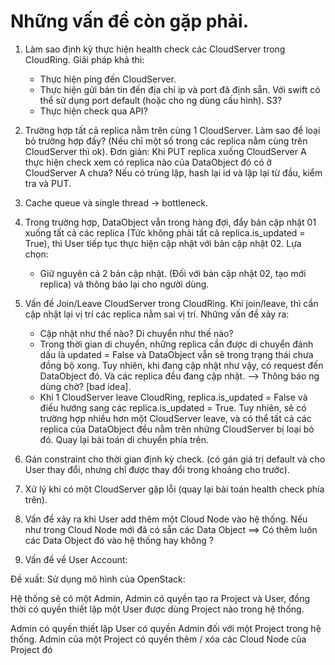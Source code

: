 # Những vấn đề còn gặp phải.

1. Làm sao định kỳ thực hiện health check các CloudServer trong CloudRing.
   Giải pháp khả thi:
    - Thực hiện ping đến CloudServer.
    - Thực hiện gửi bản tin đến địa chỉ ip và port đã định sẵn. Với swift có
      thể sử dụng port default (hoặc cho ng dùng cấu hình). S3?
    - Thực hiện check qua API?

2. Trường hợp tất cả replica nằm trên cùng 1 CloudServer. Làm sao để loại bỏ
   trường hợp đấy? (Nếu chỉ một số trong các replica nằm cùng trên CloudServer
   thì ok).
   Đơn giản: Khi PUT replica xuống CloudServer A thực hiện check xem có replica
   nào của DataObject đó có ở CloudServer A chưa? Nếu có trùng lặp, hash lại
   id và lặp lại từ đầu, kiểm tra và PUT.

3. Cache queue và single thread -> bottleneck.

4. Trong trường hợp, DataObject vẫn trong hàng đợi, đẩy bản cập nhật 01 xuống
   tất cả các replica (Tức không phải tất cả replica.is\_updated = True), thì
   User tiếp tục thực hiện cập nhật với  bản cập nhật 02. Lựa chọn:
   - Giữ nguyên cả 2 bản cập nhật. (Đối với bản cập nhật 02, tạo mới replica)
     và thông báo lại cho người dùng.

5. Vấn đề Join/Leave CloudServer trong CloudRing. Khi join/leave, thì cần cập
   nhật lại vị trí các replica nằm sai vị trí. Những vấn đề xảy ra:
   - Cập nhật như thế nào? Di chuyển như thế nào?
   - Trong thời gian di chuyển, những replica cần được di chuyển đánh dấu là
     updated = False và DataObject vẫn sẽ trong trạng thái chưa đồng bộ
     xong. Tuy nhiên, khi đang cập nhật như vậy, có request đến DataObject
     đó. Và các replica đều đang cập nhật. --> Thông báo ng dùng chờ? [bad
     idea].
   - Khi 1 CloudServer leave CloudRing, replica.is\_updated = False và điều
     hướng sang các replica.is\_updated = True. Tuy nhiên, sẽ có trường hợp
     nhiều hơn một CloudServer leave, và có thể tất cả các replica của
     DataObject đều nằm trên những CloudServer bị loại bỏ đó. Quay lại bài
     toán di chuyển phía trên.
6. Gán constraint cho thời gian định kỳ check. (có gán giá trị default và cho
   User thay đổi, nhưng chỉ được thay đổi trong khoảng cho trước).
7. Xử lý khi có một CloudServer gặp lỗi (quay lại bài toán health check phía
   trên).

8. Vấn đề xảy ra khi User add thêm một Cloud Node vào hệ thống. Nếu như trong Cloud Node mới đã có sẵn các Data Object ==> Có thêm luôn các Data Object đó vào hệ thống hay không ?

9. Vấn đề về User Account:

Đề xuất: Sử dụng mô hình của OpenStack:

Hệ thống sẽ có một Admin, Admin có quyền tạo ra Project và User, đồng thời có quyền thiết lập một User được dùng Project nào trong hệ thống.

Admin có quyền thiết lập User có quyền Admin đối với một Project trong hệ thống. Admin của một Project có quyền thêm / xóa các Cloud Node của Project đó